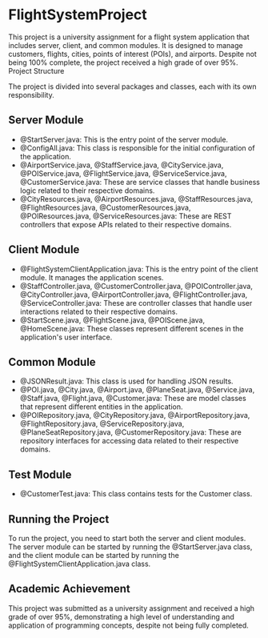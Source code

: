 # FlightSystemProject

This project is a university assignment for a flight system application that includes server, client, and common modules. It is designed to manage customers, flights, cities, points of interest (POIs), and airports. Despite not being 100% complete, the project received a high grade of over 95%.
Project Structure

The project is divided into several packages and classes, each with its own responsibility.

## Server Module

- @StartServer.java: This is the entry point of the server module.
- @ConfigAll.java: This class is responsible for the initial configuration of the application.
- @AirportService.java, @StaffService.java, @CityService.java, @POIService.java, @FlightService.java, @ServiceService.java, @CustomerService.java: These are service classes that handle business logic related to their respective domains.
- @CityResources.java, @AirportResources.java, @StaffResources.java, @FlightResources.java, @CustomerResources.java, @POIResources.java, @ServiceResources.java: These are REST controllers that expose APIs related to their respective domains.

## Client Module

- @FlightSystemClientApplication.java: This is the entry point of the client module. It manages the application scenes.
- @StaffController.java, @CustomerController.java, @POIController.java, @CityController.java, @AirportController.java, @FlightController.java, @ServiceController.java: These are controller classes that handle user interactions related to their respective domains.
- @StartScene.java, @FlightScene.java, @POIScene.java, @HomeScene.java: These classes represent different scenes in the application's user interface.

## Common Module

- @JSONResult.java: This class is used for handling JSON results.
- @POI.java, @City.java, @Airport.java, @PlaneSeat.java, @Service.java, @Staff.java, @Flight.java, @Customer.java: These are model classes that represent different entities in the application.
- @POIRepository.java, @CityRepository.java, @AirportRepository.java, @FlightRepository.java, @ServiceRepository.java, @PlaneSeatRepository.java, @CustomerRepository.java: These are repository interfaces for accessing data related to their respective domains.

## Test Module

- @CustomerTest.java: This class contains tests for the Customer class.

## Running the Project

To run the project, you need to start both the server and client modules. The server module can be started by running the @StartServer.java class, and the client module can be started by running the @FlightSystemClientApplication.java class.

## Academic Achievement

This project was submitted as a university assignment and received a high grade of over 95%, demonstrating a high level of understanding and application of programming concepts, despite not being fully completed.
